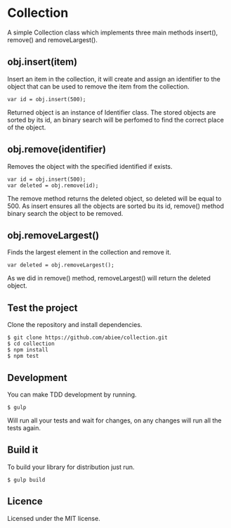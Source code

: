 Collection
====================
A simple Collection class which implements three main methods insert(), remove() and removeLargest().

obj.insert(item)
--------------------
Insert an item in the collection, it will create and assign an identifier to the object that can be used to remove the item from the collection.

    var id = obj.insert(500);

Returned object is an instance of Identifier class. The stored objects are sorted by its id, an binary search will be perfomed to find the correct place of the object.

obj.remove(identifier)
--------------------
Removes the object with the specified identified if exists.

    var id = obj.insert(500);
    var deleted = obj.remove(id);

The remove method returns the deleted object, so deleted will be equal to 500. As insert ensures all the objects are sorted bu its id, remove() method binary search the object to be removed.

obj.removeLargest()
--------------------
Finds the largest element in the collection and remove it.

    var deleted = obj.removeLargest();

As we did in remove() method, removeLargest() will return the deleted object.

Test the project
--------------------
Clone the repository and install dependencies.

    $ git clone https://github.com/abiee/collection.git
    $ cd collection
    $ npm install
    $ npm test

Development
--------------------
You can make TDD development by running.

    $ gulp

Will run all your tests and wait for changes, on any changes will run all the tests again.

Build it
--------------------
To build your library for distribution just run.

    $ gulp build

Licence
---------------------
Licensed under the MIT license.
